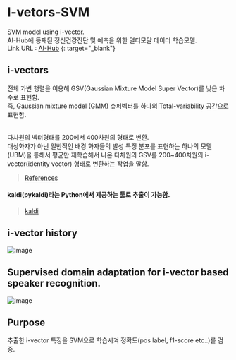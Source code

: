# I-vetors-SVM
SVM model using i-vector. <br>
AI-Hub에 등재된 정신건강진단 및 예측을 위한 멀티모달 데이터 학습모델. <br>
Link URL : <a href="https://www.aihub.or.kr/aihubdata/data/view.do?currMenu=115&topMenu=100&aihubDataSe=realm&dataSetSn=573">AI-Hub</a> {: target="_blank"}

## i-vectors
전체 가변 행렬을 이용해 GSV(Gaussian Mixture Model Super Vector)를 낮은 차수로 표현함. <br>
즉, Gaussian mixture model (GMM) 슈퍼벡터를 하나의 Total-variability 공간으로 표현함. <br> <br>

다차원의 벡터형태를 200에서 400차원의 형태로 변환.<br>
대상화자가 아닌 일반적인 배경 화자들의 발성 특징 분포를 표현하는 하나의 모델(UBM)을 통해서 평균만 재학습해서 나온 다차원의 GSV를 200~400차원의 i-vector(identity vector) 형태로 변환하는 작업을 말함.
><a href="https://www.slideshare.net/NaverEngineering/ss-117073508">References</a>

#### kaldi(pykaldi)라는 Python에서 제공하는 툴로 추출이 가능함.  
><a href="https://kaldi-asr.org/doc/">kaldi</a>

## i-vector history
![image](https://user-images.githubusercontent.com/57596337/150733209-4acbd21d-6679-4d00-9239-17d14335a4ce.png)
## Supervised domain adaptation for i-vector based speaker recognition.
![image](https://user-images.githubusercontent.com/57596337/150732732-47821709-af78-4942-ba50-a96e9ce1b969.png)

## Purpose
추출한 i-vector 특징을 SVM으로 학습시켜 정확도(pos label, f1-score etc..)를 검증.



